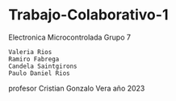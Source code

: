 # Trabajo-Colaborativo-1
Electronica Microcontrolada
  Grupo 7

    Valeria Rios
    Ramiro Fabrega
    Candela Saintgirons
    Paulo Daniel Rios
  profesor Cristian Gonzalo Vera
  año 2023
  
